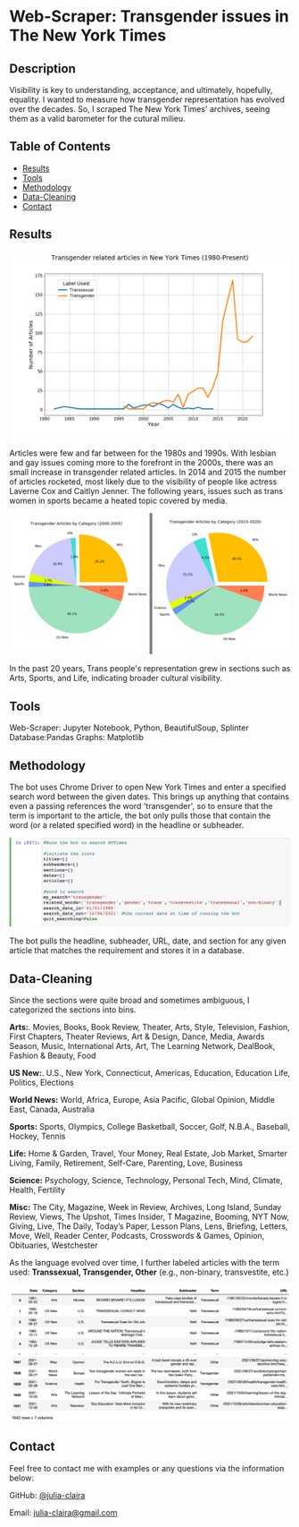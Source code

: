 # Web-Scraper: Transgender issues in The New York Times

## Description 

Visibility is key to understanding, acceptance, and ultimately, hopefully, equality.  I wanted to measure how transgender representation has evolved over the decades. So, I scraped The New York Times' archives, seeing them as a valid barometer for the cutural milieu.
  



## Table of Contents
* [Results](#Results)
* [Tools](#Tools)
* [Methodology](#Methodology)
* [Data-Cleaning](#Data-Cleaning)
* [Contact](#Contact)

  

## Results

![line graph](/images/nytimes_trans_graph.png)

Articles were few and far between for the 1980s and 1990s. With lesbian and gay issues coming more to the forefront in the 2000s, there was an small increase in transgender related articles. In 2014 and 2015 the number of articles rocketed, most likely due to the visibility of people like actress Laverne Cox and Caitlyn Jenner. The following years, issues such as trans women in sports became a heated topic covered by media.

![pie graph](/images/nytimes_pie_A.jpg)

In the past 20 years, Trans people's representation grew in sections such as Arts, Sports, and Life, indicating broader cultural visibility.



## Tools

Web-Scraper: Jupyter Notebook, Python, BeautifulSoup, Splinter
Database:Pandas
Graphs: Matplotlib



## Methodology

The bot uses Chrome Driver to open New York Times and enter a specified search word between the given dates. This brings up anything that contains even a passing references the word 'transgender', so to ensure that the term is important to the article, the bot only pulls those that contain the word (or a related specified word) in the headline or subheader.

![jupyter_notebook_image](/images/j_notebook.png)

The bot pulls the headline, subheader, URL, date, and section for any given article that matches the requirement and stores it in a database.



## Data-Cleaning

Since the sections were quite broad and sometimes ambiguous, I categorized the sections into bins.

<b>Arts:</b>. Movies, Books, Book Review, Theater, Arts, Style, Television, Fashion, First Chapters, Theater Reviews, Art & Design, Dance, Media, Awards Season, Music, International Arts, Art, The Learning Network, DealBook, Fashion & Beauty, Food
            
<b>US New:</b>. U.S., New York, Connecticut, Americas, Education, Education Life, Politics, Elections
            
<b>World News:</b>  World, Africa, Europe, Asia Pacific, Global Opinion, Middle East, Canada, Australia

<b>Sports:</b>  Sports, Olympics, College Basketball, Soccer, Golf, N.B.A., Baseball, Hockey, Tennis

<b>Life:</b>  Home & Garden, Travel, Your Money, Real Estate, Job Market, Smarter Living, Family, Retirement, Self-Care, Parenting, Love, Business
            
<b>Science:</b>  Psychology, Science, Technology, Personal Tech, Mind, Climate, Health, Fertility
            
<b>Misc:</b>  The City, Magazine, Week in Review, Archives, Long Island, Sunday Review, Views, The Upshot, Times Insider, T Magazine, Booming, NYT Now, Giving, Live, The Daily, Today’s Paper, Lesson Plans, Lens, Briefing, Letters, Move, Well, Reader Center, Podcasts, Crosswords & Games, Opinion, Obituaries, Westchester

As the language evolved over time, I further labeled articles with the term used: <b>Transsexual, Transgender, Other</b> (e.g., non-binary, transvestite, etc.)

![database](/images/ny_trans_db.png)



## Contact

Feel free to contact me with examples or any questions via the information below:

GitHub: [@julia-claira](https://api.github.com/users/julia-claira)

Email: julia-claira@gmail.com
